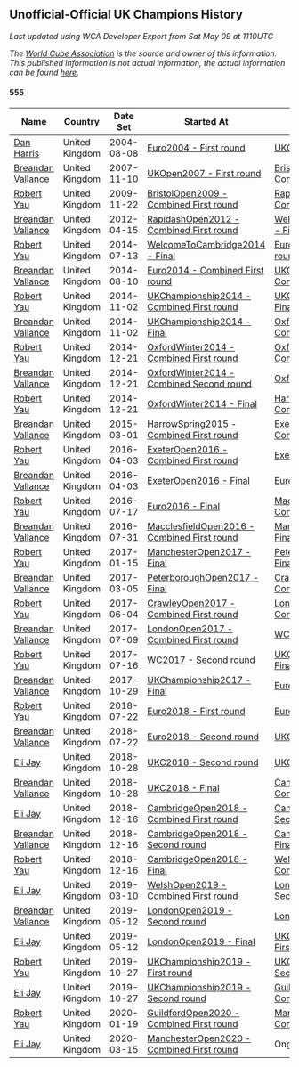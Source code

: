 ## Unofficial-Official UK Champions History

*Last updated using WCA Developer Export from Sat May 09 at 1110UTC*

*The [World Cube Association](https://www.worldcubeassociation.org) is the source and owner of this information. This published information is not actual information, the actual information can be found [here](https://www.worldcubeassociation.org/results).*

#### 555

|Name|Country|Date Set|Started At|Ended At|Days Held|  
|--|--|--|--|--|--|  
|[Dan Harris](https://www.worldcubeassociation.org/persons/2003HARR01)|United Kingdom|2004-08-08|[Euro2004 - First round](https://www.worldcubeassociation.org/competitions/Euro2004/results/all#e555_1)|[UKOpen2007 - First round](https://www.worldcubeassociation.org/competitions/UKOpen2007/results/all#e555_1)|1189|  
|[Breandan Vallance](https://www.worldcubeassociation.org/persons/2007VALL01)|United Kingdom|2007-11-10|[UKOpen2007 - First round](https://www.worldcubeassociation.org/competitions/UKOpen2007/results/all#e555_1)|[BristolOpen2009 - Combined First round](https://www.worldcubeassociation.org/competitions/BristolOpen2009/results/all#e555_d)|743|  
|[Robert Yau](https://www.worldcubeassociation.org/persons/2009YAUR01)|United Kingdom|2009-11-22|[BristolOpen2009 - Combined First round](https://www.worldcubeassociation.org/competitions/BristolOpen2009/results/all#e555_d)|[RapidashOpen2012 - Combined First round](https://www.worldcubeassociation.org/competitions/RapidashOpen2012/results/all#e555_d)|875|  
|[Breandan Vallance](https://www.worldcubeassociation.org/persons/2007VALL01)|United Kingdom|2012-04-15|[RapidashOpen2012 - Combined First round](https://www.worldcubeassociation.org/competitions/RapidashOpen2012/results/all#e555_d)|[WelcomeToCambridge2014 - Final](https://www.worldcubeassociation.org/competitions/WelcomeToCambridge2014/results/all#e555_f)|819|  
|[Robert Yau](https://www.worldcubeassociation.org/persons/2009YAUR01)|United Kingdom|2014-07-13|[WelcomeToCambridge2014 - Final](https://www.worldcubeassociation.org/competitions/WelcomeToCambridge2014/results/all#e555_f)|[Euro2014 - Combined First round](https://www.worldcubeassociation.org/competitions/Euro2014/results/all#e555_d)|28|  
|[Breandan Vallance](https://www.worldcubeassociation.org/persons/2007VALL01)|United Kingdom|2014-08-10|[Euro2014 - Combined First round](https://www.worldcubeassociation.org/competitions/Euro2014/results/all#e555_d)|[UKChampionship2014 - Combined First round](https://www.worldcubeassociation.org/competitions/UKChampionship2014/results/all#e555_d)|84|  
|[Robert Yau](https://www.worldcubeassociation.org/persons/2009YAUR01)|United Kingdom|2014-11-02|[UKChampionship2014 - Combined First round](https://www.worldcubeassociation.org/competitions/UKChampionship2014/results/all#e555_d)|[UKChampionship2014 - Final](https://www.worldcubeassociation.org/competitions/UKChampionship2014/results/all#e555_f)|0|  
|[Breandan Vallance](https://www.worldcubeassociation.org/persons/2007VALL01)|United Kingdom|2014-11-02|[UKChampionship2014 - Final](https://www.worldcubeassociation.org/competitions/UKChampionship2014/results/all#e555_f)|[OxfordWinter2014 - Combined First round](https://www.worldcubeassociation.org/competitions/OxfordWinter2014/results/all#e555_d)|49|  
|[Robert Yau](https://www.worldcubeassociation.org/persons/2009YAUR01)|United Kingdom|2014-12-21|[OxfordWinter2014 - Combined First round](https://www.worldcubeassociation.org/competitions/OxfordWinter2014/results/all#e555_d)|[OxfordWinter2014 - Combined Second round](https://www.worldcubeassociation.org/competitions/OxfordWinter2014/results/all#e555_e)|0|  
|[Breandan Vallance](https://www.worldcubeassociation.org/persons/2007VALL01)|United Kingdom|2014-12-21|[OxfordWinter2014 - Combined Second round](https://www.worldcubeassociation.org/competitions/OxfordWinter2014/results/all#e555_e)|[OxfordWinter2014 - Final](https://www.worldcubeassociation.org/competitions/OxfordWinter2014/results/all#e555_f)|0|  
|[Robert Yau](https://www.worldcubeassociation.org/persons/2009YAUR01)|United Kingdom|2014-12-21|[OxfordWinter2014 - Final](https://www.worldcubeassociation.org/competitions/OxfordWinter2014/results/all#e555_f)|[HarrowSpring2015 - Combined First round](https://www.worldcubeassociation.org/competitions/HarrowSpring2015/results/all#e555_d)|70|  
|[Breandan Vallance](https://www.worldcubeassociation.org/persons/2007VALL01)|United Kingdom|2015-03-01|[HarrowSpring2015 - Combined First round](https://www.worldcubeassociation.org/competitions/HarrowSpring2015/results/all#e555_d)|[ExeterOpen2016 - Combined First round](https://www.worldcubeassociation.org/competitions/ExeterOpen2016/results/all#e555_d)|399|  
|[Robert Yau](https://www.worldcubeassociation.org/persons/2009YAUR01)|United Kingdom|2016-04-03|[ExeterOpen2016 - Combined First round](https://www.worldcubeassociation.org/competitions/ExeterOpen2016/results/all#e555_d)|[ExeterOpen2016 - Final](https://www.worldcubeassociation.org/competitions/ExeterOpen2016/results/all#e555_f)|0|  
|[Breandan Vallance](https://www.worldcubeassociation.org/persons/2007VALL01)|United Kingdom|2016-04-03|[ExeterOpen2016 - Final](https://www.worldcubeassociation.org/competitions/ExeterOpen2016/results/all#e555_f)|[Euro2016 - Final](https://www.worldcubeassociation.org/competitions/Euro2016/results/all#e555_f)|105|  
|[Robert Yau](https://www.worldcubeassociation.org/persons/2009YAUR01)|United Kingdom|2016-07-17|[Euro2016 - Final](https://www.worldcubeassociation.org/competitions/Euro2016/results/all#e555_f)|[MacclesfieldOpen2016 - Combined First round](https://www.worldcubeassociation.org/competitions/MacclesfieldOpen2016/results/all#e555_d)|14|  
|[Breandan Vallance](https://www.worldcubeassociation.org/persons/2007VALL01)|United Kingdom|2016-07-31|[MacclesfieldOpen2016 - Combined First round](https://www.worldcubeassociation.org/competitions/MacclesfieldOpen2016/results/all#e555_d)|[ManchesterOpen2017 - Final](https://www.worldcubeassociation.org/competitions/ManchesterOpen2017/results/all#e555_f)|168|  
|[Robert Yau](https://www.worldcubeassociation.org/persons/2009YAUR01)|United Kingdom|2017-01-15|[ManchesterOpen2017 - Final](https://www.worldcubeassociation.org/competitions/ManchesterOpen2017/results/all#e555_f)|[PeterboroughOpen2017 - Final](https://www.worldcubeassociation.org/competitions/PeterboroughOpen2017/results/all#e555_f)|49|  
|[Breandan Vallance](https://www.worldcubeassociation.org/persons/2007VALL01)|United Kingdom|2017-03-05|[PeterboroughOpen2017 - Final](https://www.worldcubeassociation.org/competitions/PeterboroughOpen2017/results/all#e555_f)|[CrawleyOpen2017 - Combined First round](https://www.worldcubeassociation.org/competitions/CrawleyOpen2017/results/all#e555_d)|91|  
|[Robert Yau](https://www.worldcubeassociation.org/persons/2009YAUR01)|United Kingdom|2017-06-04|[CrawleyOpen2017 - Combined First round](https://www.worldcubeassociation.org/competitions/CrawleyOpen2017/results/all#e555_d)|[LondonOpen2017 - Combined First round](https://www.worldcubeassociation.org/competitions/LondonOpen2017/results/all#e555_d)|35|  
|[Breandan Vallance](https://www.worldcubeassociation.org/persons/2007VALL01)|United Kingdom|2017-07-09|[LondonOpen2017 - Combined First round](https://www.worldcubeassociation.org/competitions/LondonOpen2017/results/all#e555_d)|[WC2017 - Second round](https://www.worldcubeassociation.org/competitions/WC2017/results/all#e555_2)|7|  
|[Robert Yau](https://www.worldcubeassociation.org/persons/2009YAUR01)|United Kingdom|2017-07-16|[WC2017 - Second round](https://www.worldcubeassociation.org/competitions/WC2017/results/all#e555_2)|[UKChampionship2017 - Final](https://www.worldcubeassociation.org/competitions/UKChampionship2017/results/all#e555_f)|105|  
|[Breandan Vallance](https://www.worldcubeassociation.org/persons/2007VALL01)|United Kingdom|2017-10-29|[UKChampionship2017 - Final](https://www.worldcubeassociation.org/competitions/UKChampionship2017/results/all#e555_f)|[Euro2018 - First round](https://www.worldcubeassociation.org/competitions/Euro2018/results/all#e555_1)|266|  
|[Robert Yau](https://www.worldcubeassociation.org/persons/2009YAUR01)|United Kingdom|2018-07-22|[Euro2018 - First round](https://www.worldcubeassociation.org/competitions/Euro2018/results/all#e555_1)|[Euro2018 - Second round](https://www.worldcubeassociation.org/competitions/Euro2018/results/all#e555_2)|0|  
|[Breandan Vallance](https://www.worldcubeassociation.org/persons/2007VALL01)|United Kingdom|2018-07-22|[Euro2018 - Second round](https://www.worldcubeassociation.org/competitions/Euro2018/results/all#e555_2)|[UKC2018 - Second round](https://www.worldcubeassociation.org/competitions/UKC2018/results/all#e555_2)|98|  
|[Eli Jay](https://www.worldcubeassociation.org/persons/2014JAYE01)|United Kingdom|2018-10-28|[UKC2018 - Second round](https://www.worldcubeassociation.org/competitions/UKC2018/results/all#e555_2)|[UKC2018 - Final](https://www.worldcubeassociation.org/competitions/UKC2018/results/all#e555_f)|0|  
|[Breandan Vallance](https://www.worldcubeassociation.org/persons/2007VALL01)|United Kingdom|2018-10-28|[UKC2018 - Final](https://www.worldcubeassociation.org/competitions/UKC2018/results/all#e555_f)|[CambridgeOpen2018 - Combined First round](https://www.worldcubeassociation.org/competitions/CambridgeOpen2018/results/all#e555_d)|49|  
|[Eli Jay](https://www.worldcubeassociation.org/persons/2014JAYE01)|United Kingdom|2018-12-16|[CambridgeOpen2018 - Combined First round](https://www.worldcubeassociation.org/competitions/CambridgeOpen2018/results/all#e555_d)|[CambridgeOpen2018 - Second round](https://www.worldcubeassociation.org/competitions/CambridgeOpen2018/results/all#e555_2)|0|  
|[Breandan Vallance](https://www.worldcubeassociation.org/persons/2007VALL01)|United Kingdom|2018-12-16|[CambridgeOpen2018 - Second round](https://www.worldcubeassociation.org/competitions/CambridgeOpen2018/results/all#e555_2)|[CambridgeOpen2018 - Final](https://www.worldcubeassociation.org/competitions/CambridgeOpen2018/results/all#e555_f)|0|  
|[Robert Yau](https://www.worldcubeassociation.org/persons/2009YAUR01)|United Kingdom|2018-12-16|[CambridgeOpen2018 - Final](https://www.worldcubeassociation.org/competitions/CambridgeOpen2018/results/all#e555_f)|[WelshOpen2019 - Combined First round](https://www.worldcubeassociation.org/competitions/WelshOpen2019/results/all#e555_d)|84|  
|[Eli Jay](https://www.worldcubeassociation.org/persons/2014JAYE01)|United Kingdom|2019-03-10|[WelshOpen2019 - Combined First round](https://www.worldcubeassociation.org/competitions/WelshOpen2019/results/all#e555_d)|[LondonOpen2019 - Second round](https://www.worldcubeassociation.org/competitions/LondonOpen2019/results/all#e555_2)|63|  
|[Breandan Vallance](https://www.worldcubeassociation.org/persons/2007VALL01)|United Kingdom|2019-05-12|[LondonOpen2019 - Second round](https://www.worldcubeassociation.org/competitions/LondonOpen2019/results/all#e555_2)|[LondonOpen2019 - Final](https://www.worldcubeassociation.org/competitions/LondonOpen2019/results/all#e555_f)|0|  
|[Eli Jay](https://www.worldcubeassociation.org/persons/2014JAYE01)|United Kingdom|2019-05-12|[LondonOpen2019 - Final](https://www.worldcubeassociation.org/competitions/LondonOpen2019/results/all#e555_f)|[UKChampionship2019 - First round](https://www.worldcubeassociation.org/competitions/UKChampionship2019/results/all#e555_1)|168|  
|[Robert Yau](https://www.worldcubeassociation.org/persons/2009YAUR01)|United Kingdom|2019-10-27|[UKChampionship2019 - First round](https://www.worldcubeassociation.org/competitions/UKChampionship2019/results/all#e555_1)|[UKChampionship2019 - Second round](https://www.worldcubeassociation.org/competitions/UKChampionship2019/results/all#e555_2)|0|  
|[Eli Jay](https://www.worldcubeassociation.org/persons/2014JAYE01)|United Kingdom|2019-10-27|[UKChampionship2019 - Second round](https://www.worldcubeassociation.org/competitions/UKChampionship2019/results/all#e555_2)|[GuildfordOpen2020 - Combined First round](https://www.worldcubeassociation.org/competitions/GuildfordOpen2020/results/all#e555_d)|84|  
|[Robert Yau](https://www.worldcubeassociation.org/persons/2009YAUR01)|United Kingdom|2020-01-19|[GuildfordOpen2020 - Combined First round](https://www.worldcubeassociation.org/competitions/GuildfordOpen2020/results/all#e555_d)|[ManchesterOpen2020 - Combined First round](https://www.worldcubeassociation.org/competitions/ManchesterOpen2020/results/all#e555_d)|56|  
|[Eli Jay](https://www.worldcubeassociation.org/persons/2014JAYE01)|United Kingdom|2020-03-15|[ManchesterOpen2020 - Combined First round](https://www.worldcubeassociation.org/competitions/ManchesterOpen2020/results/all#e555_d)|Ongoing|55|  
